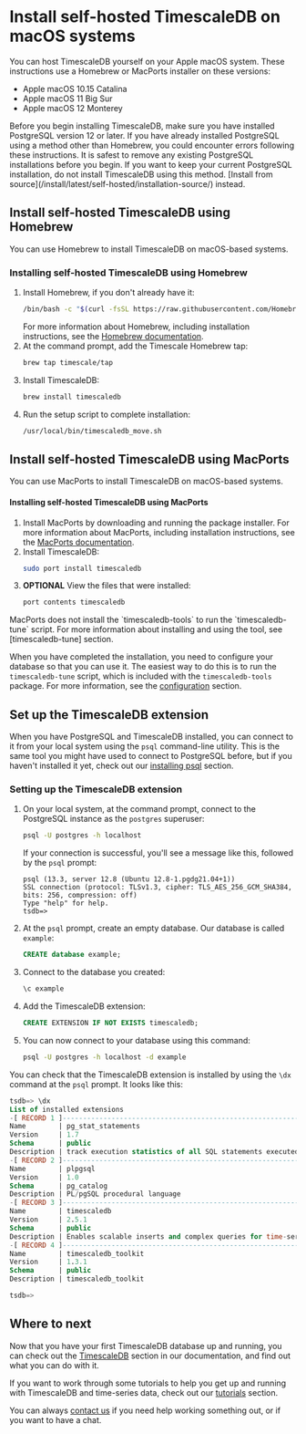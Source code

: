 # Install self-hosted TimescaleDB on macOS systems
You can host TimescaleDB yourself on your Apple macOS system.
These instructions use a Homebrew or MacPorts installer on these versions:
*   Apple macOS 10.15 Catalina
*   Apple macOS 11 Big Sur
*   Apple macOS 12 Monterey

<highlight type="important">
Before you begin installing TimescaleDB, make sure you have installed PostgreSQL
version 12 or later.
</highlight>

<highlight type="warning">
If you have already installed PostgreSQL using a method other than Homebrew, you
could encounter errors following these instructions. It is safest to remove any
existing PostgreSQL installations before you begin. If you want to keep your
current PostgreSQL installation, do not install TimescaleDB using this method.
[Install from source](/install/latest/self-hosted/installation-source/)
instead.
</highlight>

## Install self-hosted TimescaleDB using Homebrew
You can use Homebrew to install TimescaleDB on macOS-based systems.

<procedure>

### Installing self-hosted TimescaleDB using Homebrew
1.  Install Homebrew, if you don't already have it:
    ```bash
    /bin/bash -c "$(curl -fsSL https://raw.githubusercontent.com/Homebrew/install/HEAD/install.sh)"
    ```
    For more information about Homebrew, including installation instructions,
    see the [Homebrew documentation][homebrew].
1.  At the command prompt, add the Timescale Homebrew tap:
    ```bash
    brew tap timescale/tap
    ```
1.  Install TimescaleDB:
    ```bash
    brew install timescaledb
    ```
1.  Run the setup script to complete installation:
    ```bash
    /usr/local/bin/timescaledb_move.sh
    ```

</procedure>

## Install self-hosted TimescaleDB using MacPorts
You can use MacPorts to install TimescaleDB on macOS-based systems.

<procedure>

#### Installing self-hosted TimescaleDB using MacPorts
1.  Install MacPorts by downloading and running the package installer.
    For more information about MacPorts, including installation instructions,
    see the [MacPorts documentation][macports].
1.  Install TimescaleDB:
    ```bash
    sudo port install timescaledb
    ```
1.  **OPTIONAL** View the files that were installed:
    ```bash
    port contents timescaledb
    ``` 
     
<highlight type="important">
 MacPorts does not install the `timescaledb-tools` to run the `timescaledb-tune` script.
 For more information about installing and using the tool, see [timescaledb-tune] section.
 </highlight>

</procedure>

When you have completed the installation, you need to configure your database so
that you can use it. The easiest way to do this is to run the `timescaledb-tune`
script, which is included with the `timescaledb-tools` package. For more
information, see the [configuration][config] section.

## Set up the TimescaleDB extension
When you have PostgreSQL and TimescaleDB installed, you can connect to it from
your local system using the `psql` command-line utility. This is the same tool
you might have used to connect to PostgreSQL before, but if you haven't
installed it yet, check out our [installing psql][install-psql] section.

<procedure>

### Setting up the TimescaleDB extension
1.  On your local system, at the command prompt, connect to the PostgreSQL
    instance as the `postgres` superuser:
    ```bash
    psql -U postgres -h localhost
    ```
    If your connection is successful, you'll see a message like this, followed
    by the `psql` prompt:
    ```
    psql (13.3, server 12.8 (Ubuntu 12.8-1.pgdg21.04+1))
    SSL connection (protocol: TLSv1.3, cipher: TLS_AES_256_GCM_SHA384, bits: 256, compression: off)
    Type "help" for help.
    tsdb=>
    ```
1.  At the `psql` prompt, create an empty database. Our database is
    called `example`:
    ```sql
    CREATE database example;
    ```
1.  Connect to the database you created:
    ```sql
    \c example
    ```
1.  Add the TimescaleDB extension:
    ```sql
    CREATE EXTENSION IF NOT EXISTS timescaledb;
    ```
1.  You can now connect to your database using this command:
    ```bash
    psql -U postgres -h localhost -d example
    ```

</procedure>

You can check that the TimescaleDB extension is installed by using the `\dx`
command at the `psql` prompt. It looks like this:
```sql
tsdb=> \dx
List of installed extensions
-[ RECORD 1 ]------------------------------------------------------------------
Name        | pg_stat_statements
Version     | 1.7
Schema      | public
Description | track execution statistics of all SQL statements executed
-[ RECORD 2 ]------------------------------------------------------------------
Name        | plpgsql
Version     | 1.0
Schema      | pg_catalog
Description | PL/pgSQL procedural language
-[ RECORD 3 ]------------------------------------------------------------------
Name        | timescaledb
Version     | 2.5.1
Schema      | public
Description | Enables scalable inserts and complex queries for time-series data
-[ RECORD 4 ]------------------------------------------------------------------
Name        | timescaledb_toolkit
Version     | 1.3.1
Schema      | public
Description | timescaledb_toolkit

tsdb=>
```

## Where to next
Now that you have your first TimescaleDB database up and running, you can check
out the [TimescaleDB][tsdb-docs] section in our documentation, and find out what
you can do with it.

If you want to work through some tutorials to help you get up and running with
TimescaleDB and time-series data, check out our [tutorials][tutorials] section.

You can always [contact us][contact] if you need help working something out, or
if you want to have a chat.


[contact]: https://www.timescale.com/contact
[tsdb-docs]: timescaledb/:currentVersion:/index/
[tutorials]: /timescaledb/:currentVersion:/tutorials/
[config]: /timescaledb/:currentVersion:/how-to-guides/configuration/
[homebrew]: https://docs.brew.sh/Installation
[install-psql]: /timescaledb/:currentVersion:/how-to-guides/connecting/psql/
[macports]: https://guide.macports.org/#installing.macports
[timescaledb-tune]: https://docs.timescale.com/timescaledb/latest/how-to-guides/configuration/timescaledb-tune/#timescaledb-tuning-tool

